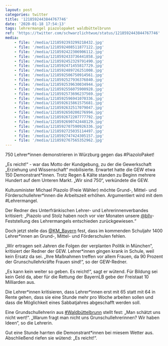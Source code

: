```yaml
---
layout: post
categories: twitter
title: '1218592443844767746'
date: '2020-01-18 17:54:13'
tags: lehrermangel piazolopaket waldbüttelbrunn
ref: 'https://twitter.com/schwarzlichtwue/status/1218592443844767746'
media:
    - file: '/media/1218592393299218432.jpg'
    - file: '/media/1218592408511877122.jpg'
    - file: '/media/1218592422306906112.jpg'
    - file: '/media/1218592433736441858.jpg'
    - file: '/media/1218592452329791490.jpg'
    - file: '/media/1218592471455817729.jpg'
    - file: '/media/1218592489726251008.jpg'
    - file: '/media/1218592506750914561.jpg'
    - file: '/media/1218592527936376840.jpg'
    - file: '/media/1218592539630034944.jpg'
    - file: '/media/1218592556075900928.jpg'
    - file: '/media/1218592573696237569.jpg'
    - file: '/media/1218592596941070336.jpg'
    - file: '/media/1218592615861575681.jpg'
    - file: '/media/1218592632517079047.jpg'
    - file: '/media/1218592650200276994.jpg'
    - file: '/media/1218592672207777792.jpg'
    - file: '/media/1218592690742448129.jpg'
    - file: '/media/1218592707590926336.jpg'
    - file: '/media/1218592725035114497.jpg'
    - file: '/media/1218592747424305157.jpg'
    - file: '/media/1218592767565352962.jpg'
---
```

750 Lehrer\*innen demonstrieren in Würzburg gegen das #PiazoloPaket!  


„Es reicht!“ - war das Motto der Kundgebung, zu der die Gewerkschaft „Erziehung und Wissenschaft“ mobilisierte. Erwartet hatte die GEW etwa 150 Demonstrant\*innen. Trotz Regen &amp; Kälte standen zu Beginn mehrere Hundert auf dem Unteren Markt. „Wir sind 750“, verkündete die GEW.  


Kultusminister Michael Piazolo (Freie Wähler) möchte Grund-, Mittel- und Förderschullehrer\*innen die Arbeitszeit erhöhen. Argumentiert wird mit dem #Lehrermangel.  


Der Redner des Unterfränkischen Lehrer- und Lehrerinnenverbandes kritisiert: „Piazolo und Stolz haben noch vor vier Monaten unsere [@bllv](https://twitter.com/bllv)-Feststellung des Lehrermangels entschieden zurückgewiesen.“  


Doch jetzt stelle das [@KM_Bayern](https://twitter.com/KM_Bayern) fest, dass im kommenden Schuljahr 1400 Lehrer\*innen an Grund-, Mittel- und Förderschulen fehlen.  


„Wir ertragen seit Jahren die Folgen der verplanten Politik in München“, kritisiert der Redner der GEW. Lehrer\*innen gingen krank in Schule, weil kein Ersatz da sei. „Ihre Maßnahmen treffen vor allem Frauen, da 90 Prozent der Grunschullehrkräfte Frauen sind!“, so der GEW-Redner.  


„Es kann kein weiter so geben. Es reicht!“, sagt er wütend. Für Bildung sei kein Geld da, aber für die Rettung der BayernLB gebe der Freistaat 10 Milliarden aus. 


Die Lehrer\*innen kritisieren, dass Lehrer\*innen erst mit 65 statt mit 64 in Rente gehen, dass sie eine Stunde mehr pro Woche arbeiten sollen und dass die Möglichkeit eines Sabbatjahres abgeschafft werden soll. 


Eine Grundschullehrerin aus [#Waldbüttelbrunn](/t/waldbüttelbrunn) stellt fest: „Man schätzt uns nicht wert!“. „Warum fragt man nicht uns Grunschullehrerinnen? Wir haben Ideen“, so die Lehrerin. 


Gut eine Stunde harrten die Demonstrant\*innen bei miesem Wetter aus. Abschließend riefen sie wütend: „Es reicht!“. 

